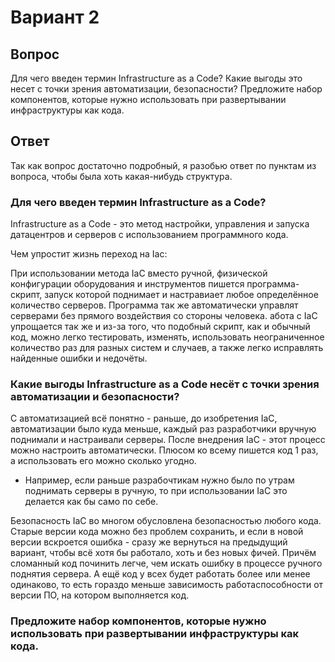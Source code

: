 # Вариант 2

## Вопрос

Для чего введен термин Infrastructure as a Code? Какие выгоды это несет с точки зрения
автоматизации, безопасности? Предложите набор компонентов, которые нужно использовать при
развертывании инфраструктуры как кода.

## Ответ

Так как вопрос достаточно подробный, я разобью ответ по пунктам из вопроса, чтобы была хоть какая-нибудь структура.

### Для чего введен термин Infrastructure as a Code?

Infrastructure as a Code - это метод настройки, управления и запуска датацентров и серверов с использованием программного кода. 

Чем упростит жизнь переход на Iac:

При использовании метода IaC вместо ручной, физической конфигурации оборудования и инструментов пишется программа-скрипт, запуск которой поднимает и настравиает любое определённое количество серверов. Программа так же автоматически управлят серверами без прямого воздействия со стороны человека. абота с IaC упрощается так же и из-за того, что подобный скрипт, как и обычный код, можно легко тестировать, изменять, использовать неограниченное количество раз для разных систем и случаев, а также легко исправлять найденные ошибки и недочёты.

### Какие выгоды Infrastructure as a Code несёт с точки зрения автоматизации и безопасности?

С автоматизацией всё понятно - раньше, до изобретения IaC, автоматизации было куда меньше, каждый раз разработчики вручную поднимали и настраивали серверы. После внедрения IaC - этот процесс можно настроить автоматически. Плюсом ко всему пишется код 1 раз, а использовать его можно сколько угодно. 

- Например, если раньше разрабочтикам нужно было по утрам поднимать серверы в ручную, то при использовании IaC это делается как бы само по себе.

Безопасность IaC во многом обусловлена безопасностью любого кода. Старые версии кода можно без проблем сохранить, и если в новой версии вскроется ошибка - сразу же вернуться на предыдущий вариант, чтобы всё хотя бы работало, хоть и без новых фичей. Причём сломанный код починить легче, чем искать ошибку в процессе ручного поднятия сервера. А ещё код у всех будет работать более или менее одинаково, то есть гораздо меньше зависимость работаспособности от версии ПО, на котором выполняется код. 

### Предложите набор компонентов, которые нужно использовать при развертывании инфраструктуры как кода.



